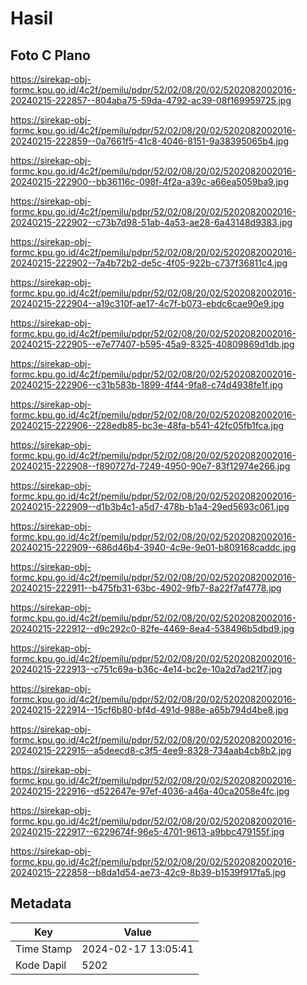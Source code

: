 # Hasil

## Foto C Plano

https://sirekap-obj-formc.kpu.go.id/4c2f/pemilu/pdpr/52/02/08/20/02/5202082002016-20240215-222857--804aba75-59da-4792-ac39-08f169959725.jpg

https://sirekap-obj-formc.kpu.go.id/4c2f/pemilu/pdpr/52/02/08/20/02/5202082002016-20240215-222859--0a7661f5-41c8-4046-8151-9a38395065b4.jpg

https://sirekap-obj-formc.kpu.go.id/4c2f/pemilu/pdpr/52/02/08/20/02/5202082002016-20240215-222900--bb36116c-098f-4f2a-a39c-a66ea5059ba9.jpg

https://sirekap-obj-formc.kpu.go.id/4c2f/pemilu/pdpr/52/02/08/20/02/5202082002016-20240215-222902--c73b7d98-51ab-4a53-ae28-6a43148d9383.jpg

https://sirekap-obj-formc.kpu.go.id/4c2f/pemilu/pdpr/52/02/08/20/02/5202082002016-20240215-222902--7a4b72b2-de5c-4f05-922b-c737f36811c4.jpg

https://sirekap-obj-formc.kpu.go.id/4c2f/pemilu/pdpr/52/02/08/20/02/5202082002016-20240215-222904--a19c310f-ae17-4c7f-b073-ebdc6cae90e9.jpg

https://sirekap-obj-formc.kpu.go.id/4c2f/pemilu/pdpr/52/02/08/20/02/5202082002016-20240215-222905--e7e77407-b595-45a9-8325-40809869d1db.jpg

https://sirekap-obj-formc.kpu.go.id/4c2f/pemilu/pdpr/52/02/08/20/02/5202082002016-20240215-222906--c31b583b-1899-4f44-9fa8-c74d4938fe1f.jpg

https://sirekap-obj-formc.kpu.go.id/4c2f/pemilu/pdpr/52/02/08/20/02/5202082002016-20240215-222906--228edb85-bc3e-48fa-b541-42fc05fb1fca.jpg

https://sirekap-obj-formc.kpu.go.id/4c2f/pemilu/pdpr/52/02/08/20/02/5202082002016-20240215-222908--f890727d-7249-4950-90e7-83f12974e266.jpg

https://sirekap-obj-formc.kpu.go.id/4c2f/pemilu/pdpr/52/02/08/20/02/5202082002016-20240215-222909--d1b3b4c1-a5d7-478b-b1a4-29ed5693c061.jpg

https://sirekap-obj-formc.kpu.go.id/4c2f/pemilu/pdpr/52/02/08/20/02/5202082002016-20240215-222909--686d46b4-3940-4c9e-9e01-b809168caddc.jpg

https://sirekap-obj-formc.kpu.go.id/4c2f/pemilu/pdpr/52/02/08/20/02/5202082002016-20240215-222911--b475fb31-63bc-4902-9fb7-8a22f7af4778.jpg

https://sirekap-obj-formc.kpu.go.id/4c2f/pemilu/pdpr/52/02/08/20/02/5202082002016-20240215-222912--d9c292c0-82fe-4469-8ea4-538496b5dbd9.jpg

https://sirekap-obj-formc.kpu.go.id/4c2f/pemilu/pdpr/52/02/08/20/02/5202082002016-20240215-222913--c751c69a-b36c-4e14-bc2e-10a2d7ad21f7.jpg

https://sirekap-obj-formc.kpu.go.id/4c2f/pemilu/pdpr/52/02/08/20/02/5202082002016-20240215-222914--15cf6b80-bf4d-491d-988e-a65b794d4be8.jpg

https://sirekap-obj-formc.kpu.go.id/4c2f/pemilu/pdpr/52/02/08/20/02/5202082002016-20240215-222915--a5deecd8-c3f5-4ee9-8328-734aab4cb8b2.jpg

https://sirekap-obj-formc.kpu.go.id/4c2f/pemilu/pdpr/52/02/08/20/02/5202082002016-20240215-222916--d522647e-97ef-4036-a46a-40ca2058e4fc.jpg

https://sirekap-obj-formc.kpu.go.id/4c2f/pemilu/pdpr/52/02/08/20/02/5202082002016-20240215-222917--6229674f-96e5-4701-9613-a9bbc479155f.jpg

https://sirekap-obj-formc.kpu.go.id/4c2f/pemilu/pdpr/52/02/08/20/02/5202082002016-20240215-222858--b8da1d54-ae73-42c9-8b39-b1539f917fa5.jpg


## Metadata

| Key        | Value               |
| ---------- | ------------------- |
| Time Stamp | 2024-02-17 13:05:41 |
| Kode Dapil | 5202                |



